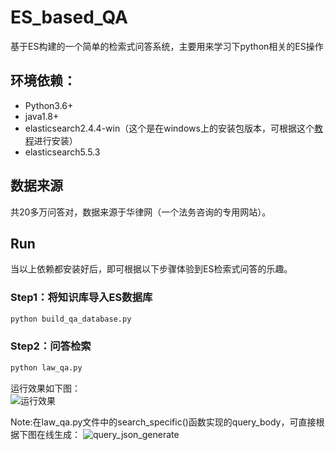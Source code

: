 # ES_based_QA
基于ES构建的一个简单的检索式问答系统，主要用来学习下python相关的ES操作

## 环境依赖：
* Python3.6+<br>
* java1.8+<br>
* elasticsearch2.4.4-win（这个是在windows上的安装包版本，可根据这个[教程](https://www.cnblogs.com/ljhdo/p/4887557.html)进行安装）<br>
* elasticsearch5.5.3<br>

## 数据来源
共20多万问答对，数据来源于华律网（一个法务咨询的专用网站）。

## Run
当以上依赖都安装好后，即可根据以下步骤体验到ES检索式问答的乐趣。<br>

### Step1：将知识库导入ES数据库
```Python
python build_qa_database.py
```

### Step2：问答检索
```Python
python law_qa.py
```
运行效果如下图：<br>
![运行效果](https://github.com/Vincent131499/ES_based_QA/raw/master/imgs/model_predict_demo.jpg)

Note:在law_qa.py文件中的search_specific()函数实现的query_body，可直接根据下图在线生成：
![query_json_generate](https://github.com/Vincent131499/ES_based_QA/raw/master/imgs/query_json.jpg)
